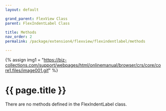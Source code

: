 ```yaml
---
layout: default

grand_parent: FlexView Class
parent: FlexIndentLabel Class

title: Methods
nav_order: 2
permalink: /package/extension4/flexview/flexindentlabel/methods

---
```

{% assign img1 = "https://biz-collections.com/support/webpages/html/onlinemanual/browser/crs/core/core1.files/image001.gif" %}


# {{ page.title }}

There are no methods defined in the FlexIndentLabel class.